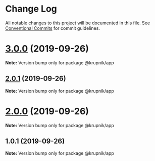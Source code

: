 # Change Log

All notable changes to this project will be documented in this file.
See [Conventional Commits](https://conventionalcommits.org) for commit guidelines.

# [3.0.0](https://github.com/yurikrupniktools/lerna-examples/compare/@krupnik/app@2.0.1...@krupnik/app@3.0.0) (2019-09-26)

**Note:** Version bump only for package @krupnik/app





## [2.0.1](https://github.com/yurikrupniktools/lerna-examples/compare/@krupnik/app@2.0.0...@krupnik/app@2.0.1) (2019-09-26)

**Note:** Version bump only for package @krupnik/app





# [2.0.0](https://github.com/yurikrupniktools/lerna-examples/compare/@krupnik/app@1.0.1...@krupnik/app@2.0.0) (2019-09-26)

**Note:** Version bump only for package @krupnik/app





## 1.0.1 (2019-09-26)

**Note:** Version bump only for package @krupnik/app
